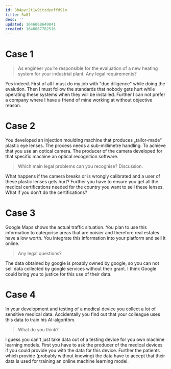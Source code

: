 ```yaml
---
id: 8b4pyr2t1w9jtzdyoffd91n
title: Sw01
desc: ''
updated: 1646068649041
created: 1646067782516
---
```



# Case 1

> As engineer you’re responsible for the evaluation of a new heating system for your industrial plant. Any legal requirements?

Yes indeed. First of all I must do my job with "due diligence" while doing the evalution. Then I must follow the standards that nobody gets hurt while operating these systems when they will be installed. Further I can not prefer a company where I have a friend of mine working at without objective reason.

# Case 2
You developed an injection moulding machine that produces „tailor-made“ plastic eye lenses. The process needs a sub-millimetre handling. To achieve that you use an optical camera. The producer of the camera developed for that specific machine an optical recognition software.
> Which main legal problems can you recognise? Discussion.

What happens if the camera breaks or is wrongly calibrated and a user of these plastic lenses gets hurt? 
Further you have to ensure you get all the medical certifications needed for the country you want to sell these lenses. What if you don't do the certifications?

# Case 3
Google Maps shows the actual traffic situation. You plan to use this information to categorise areas that are noisier and therefore real estates have a low worth. You integrate this information into your platform and sell it online.
> Any legal questions?

The data obtained by google is proably owned by google, so you can not sell data collected by google services without their grant. I think Google could bring you to justice for this use of their data.

# Case 4
In your development and testing of a medical device you collect a lot of sensitive medical data. Accidentally you find out that your colleague uses this data to train his AI-algorithm.

> What do you think? 

I guess you can't just take data out of a testing device for you own machine learning models. First you have to ask the producer of the medical devices if you could provide you with the data for this device. Further the patients which provide (probably without knowing) the data have to accept that their data is used for training an online machine learning model. 
